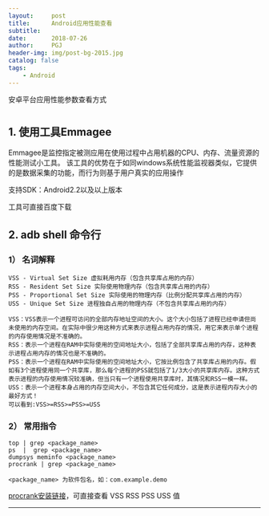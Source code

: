 ```yaml
---
layout:     post
title:      Android应用性能查看
subtitle:    
date:       2018-07-26
author:     PGJ
header-img: img/post-bg-2015.jpg
catalog: false
tags:
    - Android
---
```


安卓平台应用性能参数查看方式

#

## 1. 使用工具Emmagee

Emmagee是监控指定被测应用在使用过程中占用机器的CPU、内存、流量资源的性能测试小工具。
该工具的优势在于如同windows系统性能监视器类似，它提供的是数据采集的功能，而行为则基于用户真实的应用操作

支持SDK：Android2.2以及以上版本

工具可直接百度下载

## 2. adb shell 命令行

### 1） 名词解释

	VSS - Virtual Set Size 虚拟耗用内存（包含共享库占用的内存）
    RSS - Resident Set Size 实际使用物理内存（包含共享库占用的内存）
    PSS - Proportional Set Size 实际使用的物理内存（比例分配共享库占用的内存）
    USS - Unique Set Size 进程独自占用的物理内存（不包含共享库占用的内存）

	VSS：VSS表示一个进程可访问的全部内存地址空间的大小。这个大小包括了进程已经申请但尚未使用的内存空间。在实际中很少用这种方式来表示进程占用内存的情况，用它来表示单个进程的内存使用情况是不准确的。
	RSS：表示一个进程在RAM中实际使用的空间地址大小，包括了全部共享库占用的内存，这种表示进程占用内存的情况也是不准确的。
	PSS：表示一个进程在RAM中实际使用的空间地址大小，它按比例包含了共享库占用的内存。假如有3个进程使用同一个共享库，那么每个进程的PSS就包括了1/3大小的共享库内存。这种方式表示进程的内存使用情况较准确，但当只有一个进程使用共享库时，其情况和RSS一模一样。
	USS：表示一个进程本身占用的内存空间大小，不包含其它任何成分，这是表示进程内存大小的最好方式！
	可以看到:VSS>=RSS>=PSS>=USS

### 2） 常用指令

	top | grep <package_name>
	ps  |  grep <package_name>
	dumpsys meminfo <package_name>
	procrank | grep <package_name>

    <package_name> 为软件包名，如：com.example.demo

[procrank安装链接](https://www.cnblogs.com/chengchengla1990/archive/2016/10/21/5984084.html)，可直接查看 VSS RSS PSS USS 值
	
---	
